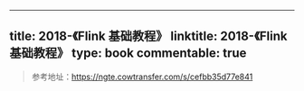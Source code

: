 
---
title: 2018-《Flink 基础教程》
linktitle: 2018-《Flink 基础教程》
type: book
commentable: true
---

> 参考地址：https://ngte.cowtransfer.com/s/cefbb35d77e841

    